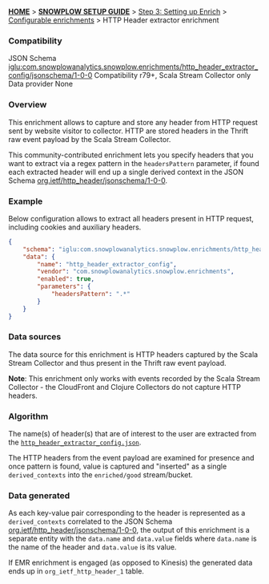 <a name="top" />

[**HOME**](Home) > [**SNOWPLOW SETUP GUIDE**](Setting-up-Snowplow) > [Step 3: Setting up Enrich](Setting-up-enrich) > [Configurable enrichments](Configurable-enrichments) > HTTP Header extractor enrichment

### Compatibility

JSON Schema   [iglu:com.snowplowanalytics.snowplow.enrichments/http_header_extractor_config/jsonschema/1-0-0][schema]
Compatibility r79+, Scala Stream Collector only
Data provider None

### Overview

This enrichment allows to capture and store any header from HTTP request sent by website visitor to collector.
HTTP are stored headers in the Thrift raw event payload by the Scala Stream Collector.

This community-contributed enrichment lets you specify headers that you want to extract via a regex pattern in the `headersPattern` parameter, if found
each extracted header will end up a single derived context in the JSON Schema [org.ietf/http_header/jsonschema/1-0-0][http-header-schema].

### Example

Below configuration allows to extract all headers present in HTTP request, including cookies and auxiliary headers.

```json
{
	"schema": "iglu:com.snowplowanalytics.snowplow.enrichments/http_header_extractor_config/jsonschema/1-0-0",
	"data": {
		"name": "http_header_extractor_config",
		"vendor": "com.snowplowanalytics.snowplow.enrichments",
		"enabled": true,
		"parameters": {
			"headersPattern": ".*"
		}
	}
}
```

### Data sources

The data source for this enrichment is HTTP headers captured by the Scala Stream Collector and thus present in the Thrift raw event payload.

**Note**: This enrichment only works with events recorded by the Scala Stream Collector - the CloudFront and Clojure Collectors do not capture HTTP headers.

### Algorithm

The name(s) of header(s) that are of interest to the user are extracted from the [`http_header_extractor_config.json`](https://github.com/snowplow/snowplow/blob/master/3-enrich/config/enrichments/http_header_extractor_config.json).

The HTTP headers from the event payload are examined for presence and once pattern is found, value is captured and "inserted" as a single `derived_contexts` into the `enriched/good` stream/bucket.

### Data generated

As each key-value pair corresponding to the header is represented as a `derived_contexts` correlated to the JSON Schema [org.ietf/http_header/jsonschema/1-0-0][http-header-schema], the output of this enrichment is a separate entity with the `data.name` and `data.value` fields where `data.name` is the name of the header and `data.value` is its value.

If EMR enrichment is engaged (as opposed to Kinesis) the generated data ends up in `org_ietf_http_header_1` table.


[schema]: http://iglucentral.com/schemas/com.snowplowanalytics.snowplow.enrichments/http_header_extractor_config/jsonschema/1-0-0
[http-header-schema]: http://iglucentral.com/schemas/org.ietf/http_header/jsonschema/1-0-0
